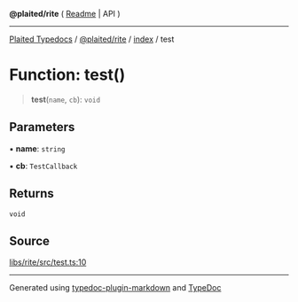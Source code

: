 **@plaited/rite** ( [Readme](../../README.md) \| API )

***

[Plaited Typedocs](../../../../modules.md) / [@plaited/rite](../../modules.md) / [index](../README.md) / test

# Function: test()

> **test**(`name`, `cb`): `void`

## Parameters

▪ **name**: `string`

▪ **cb**: `TestCallback`

## Returns

`void`

## Source

[libs/rite/src/test.ts:10](https://github.com/plaited/plaited/blob/317e868/libs/rite/src/test.ts#L10)

***

Generated using [typedoc-plugin-markdown](https://www.npmjs.com/package/typedoc-plugin-markdown) and [TypeDoc](https://typedoc.org/)

